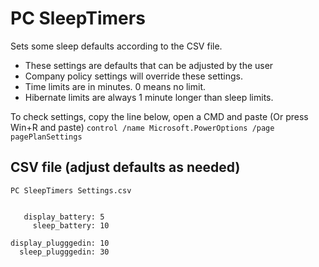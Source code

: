 # PC SleepTimers

Sets some sleep defaults according to the CSV file.

- These settings are defaults that can be adjusted by the user
- Company policy settings will override these settings.
- Time limits are in minutes.  0 means no limit.
- Hibernate limits are always 1 minute longer than sleep limits.

To check settings, copy the line below, open a CMD and paste (Or press Win+R and paste)
`control /name Microsoft.PowerOptions /page pagePlanSettings`

## CSV file (adjust defaults as needed)

 `PC SleepTimers Settings.csv`

```text

   display_battery: 5
     sleep_battery: 10

display_plugggedin: 10
  sleep_plugggedin: 30
```
